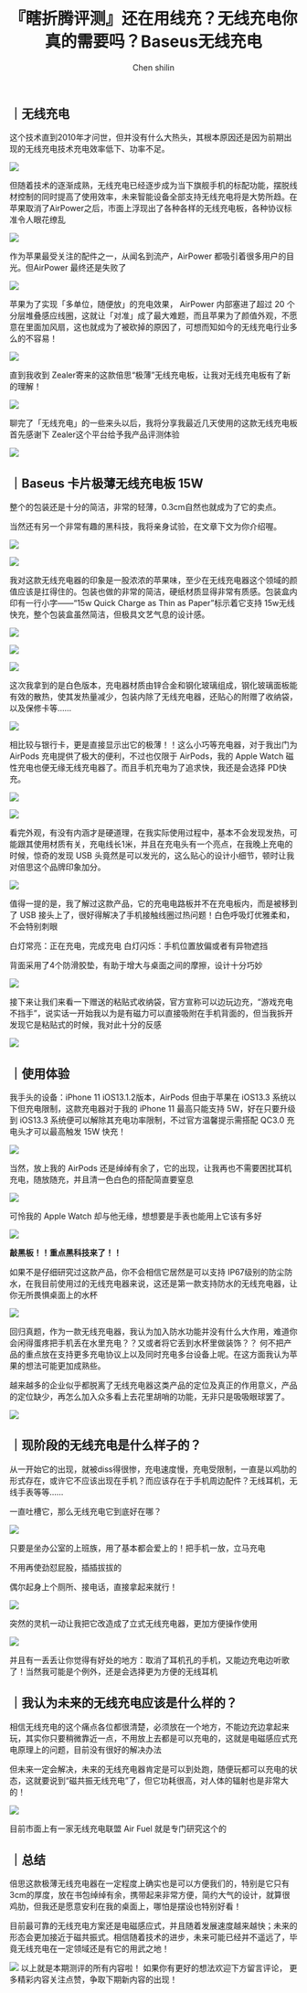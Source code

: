 ﻿---
layout: '../../layouts/MarkdownPost.astro'
title: '『瞎折腾评测』还在用线充？无线充电你真的需要吗？Baseus无线充电'
pubDate: 2019-12-21
description: '倍思这款极薄无线充电器在一定程度上确实也是可以方便我们的，特别是它只有 3cm的厚度，哪怕是摆设也特别好看！'
author: 'Chen shilin'
cover:
    url: 'https://i.urusai.cc/8hGV0.jpg'
    square: 'https://i.urusai.cc/8hGV0.jpg'
    alt: 'cover'
tags: ["无线充电器", "测评", "充电器","原创"]
theme: 'light'
featured: false
---


## ｜无线充电

这个技术直到2010年才问世，但并没有什么大热头，其根本原因还是因为前期出现的无线充电技术充电效率低下、功率不足。

![](https://zealerimg-10019683.cos.ap-shanghai.myqcloud.com/long_pic/2019/12/20/1576819016298.png)

但随着技术的逐渐成熟，无线充电已经逐步成为当下旗舰手机的标配功能，摆脱线材控制的同时提高了使用效率，未来智能设备全部支持无线充电将是大势所趋。在苹果取消了AirPower之后，市面上浮现出了各种各样的无线充电板，各种协议标准令人眼花缭乱

![](https://zealerimg-10019683.cos.ap-shanghai.myqcloud.com/long_pic/2019/12/20/1576819012681.png)

作为苹果最受关注的配件之一，从闻名到流产，AirPower 都吸引着很多用户的目光。但AirPower 最终还是失败了

![](https://zealerimg-10019683.cos.ap-shanghai.myqcloud.com/long_pic/2019/12/20/1576819014442.png)

苹果为了实现「多单位，随便放」的充电效果， AirPower 内部塞进了超过 20 个分层堆叠感应线圈，这就让「对准」成了最大难题，而且苹果为了颜值外观，不愿意在里面加风扇，这也就成为了被砍掉的原因了，可想而知如今的无线充电行业多么的不容易！

![](https://zealerimg-10019683.cos.ap-shanghai.myqcloud.com/long_pic/2019/12/20/1576819012698.png)

直到我收到 Zealer寄来的这款倍思“极薄”无线充电板，让我对无线充电板有了新的理解！

![](https://zealerimg-10019683.cos.ap-shanghai.myqcloud.com/long_pic/2019/12/20/1576819016331.png)

聊完了「无线充电」的一些来头以后，我将分享我最近几天使用的这款无线充电板首先感谢下 Zealer这个平台给予我产品评测体验

![](https://zealerimg-10019683.cos.ap-shanghai.myqcloud.com/long_pic/2019/12/20/1576819010484.png)

## ｜Baseus 卡片极薄无线充电板 15W

整个的包装还是十分的简洁，非常的轻薄，0.3cm自然也就成为了它的卖点。

当然还有另一个非常有趣的黑科技，我将亲身试验，在文章下文为你介绍喔。

![](https://zealerimg-10019683.cos.ap-shanghai.myqcloud.com/long_pic/2019/12/20/1576819013751.png)

![](https://zealerimg-10019683.cos.ap-shanghai.myqcloud.com/long_pic/2019/12/20/1576819013943.png)

我对这款无线充电器的印象是一股浓浓的苹果味，至少在无线充电器这个领域的颜值应该是扛得住的。包装也做的非常的简洁，硬纸材质显得非常有质感。包装盒内印有一行小字——“15w Quick Charge as Thin as Paper”标示着它支持 15w无线快充，整个包装盒虽然简洁，但极具文艺气息的设计感。

![](https://zealerimg-10019683.cos.ap-shanghai.myqcloud.com/long_pic/2019/12/20/1576819009424.png)

![](https://zealerimg-10019683.cos.ap-shanghai.myqcloud.com/long_pic/2019/12/20/1576819015390.png)

![](https://zealerimg-10019683.cos.ap-shanghai.myqcloud.com/long_pic/2019/12/20/1576819010654.png)

这次我拿到的是白色版本，充电器材质由锌合金和钢化玻璃组成，钢化玻璃面板能有效的散热，使其发热量减少，包装内除了无线充电器，还贴心的附赠了收纳袋，以及保修卡等……

![](https://zealerimg-10019683.cos.ap-shanghai.myqcloud.com/long_pic/2019/12/20/1576819012589.png)

相比较与银行卡，更是直接显示出它的极薄！！这么小巧等充电器，对于我出门为 AirPods 充电提供了极大的便利，不过也仅限于 AirPods，我的 Apple Watch 磁性充电也便无缘无线充电器了。而且手机充电为了追求快，我还是会选择 PD快充。

![](https://zealerimg-10019683.cos.ap-shanghai.myqcloud.com/long_pic/2019/12/20/1576819011019.png)

![](https://zealerimg-10019683.cos.ap-shanghai.myqcloud.com/long_pic/2019/12/20/1576819009761.png)

看完外观，有没有内涵才是硬道理，在我实际使用过程中，基本不会发现发热，可能跟其使用材质有关，充电线长1米，并且在充电头有一个亮点，在我晚上充电的时候，惊奇的发现 USB 头竟然是可以发光的，这么贴心的设计小细节，顿时让我对倍思这个品牌印象加分。

![](https://zealerimg-10019683.cos.ap-shanghai.myqcloud.com/long_pic/2019/12/20/1576819016447.png)

值得一提的是，我了解过这款产品，它的充电电路板并不在充电板内，而是被移到了 USB 接头上了，很好得解决了手机接触线圈过热问题！白色呼吸灯优雅柔和，不会特别刺眼

白灯常亮：正在充电，完成充电 白灯闪烁：手机位置放偏或者有异物遮挡

背面采用了4个防滑胶垫，有助于增大与桌面之间的摩擦，设计十分巧妙

![](https://zealerimg-10019683.cos.ap-shanghai.myqcloud.com/long_pic/2019/12/20/1576819016549.png)

接下来让我们来看一下赠送的粘贴式收纳袋，官方宣称可以边玩边充，“游戏充电不挡手”，说实话一开始我以为是有磁力可以直接吸附在手机背面的，但当我拆开发现它是粘贴式的时候，我对此十分的反感

![](https://zealerimg-10019683.cos.ap-shanghai.myqcloud.com/long_pic/2019/12/20/1576819012155.png)

## ｜使用体验

我手头的设备：iPhone 11 iOS13.1.2版本，AirPods 但由于苹果在 iOS13.3 系统以下但充电限制，这款充电器对于我的 iPhone 11 最高只能支持 5W，好在只要升级到 iOS13.3 系统便可以解除其充电功率限制，不过官方温馨提示需搭配 QC3.0 充电头才可以最高触发 15W 快充！

![](https://zealerimg-10019683.cos.ap-shanghai.myqcloud.com/long_pic/2019/12/20/1576819010692.png)

当然，放上我的 AirPods 还是绰绰有余了，它的出现，让我再也不需要困扰耳机充电，随放随充，并且清一色白色的搭配简直要窒息

![](https://zealerimg-10019683.cos.ap-shanghai.myqcloud.com/long_pic/2019/12/20/1576819017387.png)

可怜我的 Apple Watch 却与他无缘，想想要是手表也能用上它该有多好

![](https://zealerimg-10019683.cos.ap-shanghai.myqcloud.com/long_pic/2019/12/20/1576819016282.png)

**敲黑板！！重点黑科技来了！！**

如果不是仔细研究过这款产品，你不会相信它居然是可以支持 IP67级别的防尘防水，在我目前使用过的无线充电器来说，这还是第一款支持防水的无线充电器，让你无所畏惧桌面上的水杯

![](https://zealerimg-10019683.cos.ap-shanghai.myqcloud.com/long_pic/2019/12/20/1576819011993.png)

回归真题，作为一款无线充电器，我认为加入防水功能并没有什么大作用，难道你会闲得蛋疼把手机丢在水里充电？？又或者将它丢到水杯里做装饰？？ 何不把产品的重点放在支持更多充电协议上以及同时充电多台设备上呢。在这方面我认为苹果的想法可能更加成熟些。

越来越多的企业似乎都脱离了无线充电器这类产品的定位及真正的作用意义，产品的定位缺少，再怎么加入众多看上去花里胡哨的功能，无非只是吸吸眼球罢了。

![](https://zealerimg-10019683.cos.ap-shanghai.myqcloud.com/long_pic/2019/12/20/1576819013413.png)

## ｜现阶段的无线充电是什么样子的？

从一开始它的出现，就被diss得很惨，充电速度慢，充电受限制，一直是以鸡肋的形式存在，或许它不应该出现在手机？而应该存在于手机周边配件？无线耳机，无线手表等等……

一直吐槽它，那么无线充电它到底好在哪？

![](https://zealerimg-10019683.cos.ap-shanghai.myqcloud.com/long_pic/2019/12/20/1576819014791.png)

只要是坐办公室的上班族，用了基本都会爱上的！把手机一放，立马充电

不用再使劲怼屁股，插插拔拔的

偶尔起身上个厕所、接电话，直接拿起来就行！

![](https://zealerimg-10019683.cos.ap-shanghai.myqcloud.com/long_pic/2019/12/20/1576819014891.png)

突然的灵机一动让我把它改造成了立式无线充电器，更加方便操作使用

![](https://zealerimg-10019683.cos.ap-shanghai.myqcloud.com/long_pic/2019/12/20/1576819016873.png)

并且有一丢丢让你觉得有好处的地方：取消了耳机孔的手机，又能边充电边听歌了！当然我可能是个例外，还是会选择更为方便的无线耳机

## ｜我认为未来的无线充电应该是什么样的？

相信无线充电的这个痛点各位都很清楚，必须放在一个地方，不能边充边拿起来玩，其实你只要稍微靠近一点，不用放上去都是可以充电的，这就是电磁感应式充电原理上的问题，目前没有很好的解决办法

但未来一定会解决，未来的无线充电器肯定是可以到处跑，随便玩都可以充电的状态，这就要说到“磁共振无线充电”了，但它功耗很高，对人体的辐射也是非常大的！

![](https://zealerimg-10019683.cos.ap-shanghai.myqcloud.com/long_pic/2019/12/20/1576819006646.png)

目前市面上有一家无线充电联盟 Air Fuel 就是专门研究这个的

## ｜总结

倍思这款极薄无线充电器在一定程度上确实也是可以方便我们的，特别是它只有 3cm的厚度，放在书包绰绰有余，携带起来非常方便，简约大气的设计，就算很鸡肋，但我还是愿意安利在我的桌面上，哪怕是摆设也特别好看！

目前最可靠的无线充电方案还是电磁感应式，并且随着发展速度越来越快；未来的形态会更加接近于磁共振式。相信随着技术的进步，未来可能已经并不遥远了，毕竟无线充电在一定领域还是有它的用武之地！

![](https://zealerimg-10019683.cos.ap-shanghai.myqcloud.com/long_pic/2019/12/20/1576819300800.png)
以上就是本期测评的所有内容啦！
如果你有更好的想法欢迎下方留言评论，
更多精彩内容关注点赞，争取下期新内容的出现！

